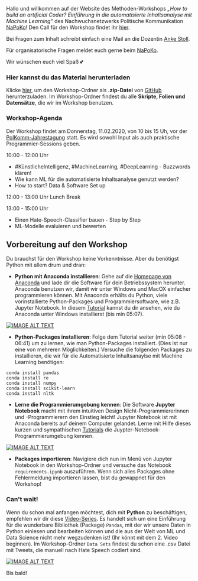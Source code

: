 Hallo und willkommen auf der Website des Methoden-Workshops _„How to build an artificial Coder? Einführung in die automatisierte Inhaltsanalyse mit Machine Learning“_ des Nachwuchsnetzwerks Politische Kommunikation [NaPoKo](http://napoko.de/)! Den Call für den Workshop findet ihr [hier](http://napoko.de/workshop-artificial-coder/). 

Bei Fragen zum Inhalt schreibt einfach eine Mail an die Dozentin [Anke Stoll](mailto:anke.stoll@hhu.de). 

Für organisatorische Fragen meldet euch gerne beim [NaPoKo](mailto:sprecher@napoko.de).

Wir wünschen euch viel Spaß :two_hearts:

### Hier kannst du das Material herunterladen 

Klicke [hier](https://github.com/ankekat1000/Workshop-ML-Automatisierte-Inhaltsanalyse/archive/main.zip), um den Workshop-Ordner als **.zip-Datei** von [GitHub](https://github.com/ankekat1000/Workshop-ML-Automatisierte-Inhaltsanalyse) herunterzuladen. Im Workshop-Ordner findest du alle **Skripte, Folien und Datensätze**, die wir im Workshop benutzen.

### Workshop-Agenda

Der Workshop findet am Donnerstag, 11.02.2020, von 10 bis 15 Uh, vor der [PolKomm-Jahrestagung](https://www.polkomm2021.de/) statt. Es wird sowohl Input als auch praktische Programmier-Sessions geben.

10:00 - 12:00 Uhr

- #KünstlicheIntelligenz, #MachineLearning, #DeepLearning - Buzzwords klären!
- Wie kann ML für die automatisierte Inhaltsanalyse genutzt werden?
- How to start? Data & Software Set up

12:00 - 13:00 Uhr Lunch Break 
 
13:00 - 15:00 Uhr
 
- Einen Hate-Speech-Classifier bauen - Step by Step
- ML-Modelle evaluieren und bewerten

## Vorbereitung auf den Workshop

Du brauchst für den Workshop keine Vorkenntnisse. Aber du benötigst Python mit allem drum und dran:

- **Python mit Anaconda installieren**: Gehe auf die [Homepage von Anaconda](https://www.anaconda.com/products/individual) und lade dir die Software für dein Betriebssystem herunter. Anaconda benutzen wir, damit wir unter Windows und MacOX einfacher programmieren können. Mit Anaconda erhälts du Python, viele vorinstallierte Python-Packages und Programmiersoftware, wie z.B. Jupyter Notebook. In diesem [Tutorial](https://www.youtube.com/watch?v=5mDYijMfSzs "Watch this first tutorial") kannst du dir ansehen, wie du Anaconda unter Windows installierst (bis min 05:07).

[![IMAGE ALT TEXT](http://img.youtube.com/vi/5mDYijMfSzs/0.jpg)](http://www.youtube.com/watch?v=5mDYijMfSzs "Watch this first tutorial")

- **Python-Packages installieren**: Folge dem Tutorial weiter (min 05:08 - 06:41) um zu lernen, wie man Python-Packages installiert. (Dies ist nur eine von mehreren Möglichkeiten.) Versuche die folgenden Packages zu installieren, die wir für die Automatisierte Inhaltsanaylse mit Machine Learning benötigen:

```
conda install pandas
conda install re
conda install numpy
conda install scikit-learn
conda install nltk
```

- **Lerne die Programmierumgebung kennen**: Die Software **Jupyter Notebook** macht mit ihrem intuitiven Design Nicht-Programmiererinnen und -Programmierern den Einstieg leicht! Jupyter Notebook ist mit Anaconda bereits auf deinem Computer gelandet. Lerne mit Hilfe dieses kurzen und sympathischen [Tutorials](https://www.youtube.com/watch?v=NIGcXjhXNug "Watch this cute tutorial") die Juypter-Notebook-Programmierumgebung kennen.

[![IMAGE ALT TEXT](http://img.youtube.com/vi/NIGcXjhXNug/0.jpg)](https://www.youtube.com/watch?v=NIGcXjhXNug "Watch this cute tutorial")

- **Packages importieren**: Navigiere dich nun im Menü von Jupyter Notebook in den Workshop-Ordner und versuche das Notebook `requirements.ipynb` auszuführen. Wenn sich alles Packages ohne Fehlermeldung importieren lassen, bist du gewappnet für den Workshop!

### Can't wait!

Wenn du schon mal anfangen möchtest, dich mit **Python** zu beschäftigen, empfehlen wir dir diese [Video-Series](https://www.youtube.com/watch?v=5_QXMwezPJE&list=PL5-da3qGB5ICCsgW1MxlZ0Hq8LL5U3u9y&index=2 "Watch some videos of one of my favorite ML YouTubers"). Es handelt sich um eine Einführung für die wunderbare Bibliothek (Package) `Pandas`, mit der wir unsere Daten in Python einlesen und bearbeiten können und die aus der Welt von ML und Data Science nicht mehr wegzudenken ist! (Ihr könnt mit dem 2. Video beginnen). Im Workshop-Ordner `Data Sets` findest du schon eine .csv Datei mit Tweets, die manuell nach Hate Speech codiert sind.

[![IMAGE ALT TEXT](http://img.youtube.com/vi/5_QXMwezPJE/0.jpg)](https://www.youtube.com/watch?v=5_QXMwezPJE&list=PL5-da3qGB5ICCsgW1MxlZ0Hq8LL5U3u9y&index=2 "Watch some videos of one of my favorite ML YouTubers")


Bis bald!
